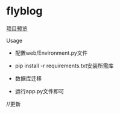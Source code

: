 # flyblog

[项目预览](http://flyblog.top/)

Usage

- 配置web/Environment.py文件 

- pip install -r requirements.txt安装所需库

- 数据库迁移

- 运行app.py文件即可


//更新